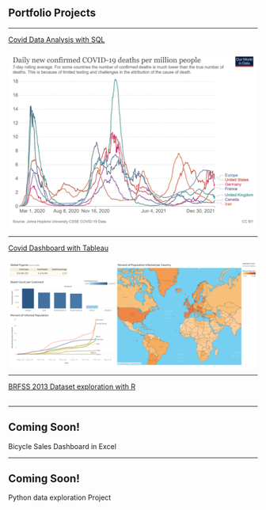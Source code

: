 ## Portfolio Projects

---

[Covid Data Analysis with SQL](sql_project.md)
<br><br>
<img src="images/coronavirus-data-explorer.png?raw=true"/>

---

[Covid Dashboard with Tableau](tableau_project.md)
<br><br>
<img src="images/Covid Dashboard.png?raw=true"/>

---

[BRFSS 2013 Dataset exploration with R](brfss_2013_r.md)
<br><br>
<!---
<img src="images/Bicycle_Sales_Dashboard.PNG?raw=true"/>
-->
---
## Coming Soon!
Bicycle Sales Dashboard in Excel

<!---
[Bicycle Sales Dashboard](excel_project.md)
<br><br>
<img src="images/Bicycle_Sales_Dashboard.PNG?raw=true"/>
-->
---
## Coming Soon!
Python data exploration  Project

<!--- [Python Project](python_project.md)
<br><br>
<img src="images/dummy_thumbnail.jpg?raw=true"/> -->
